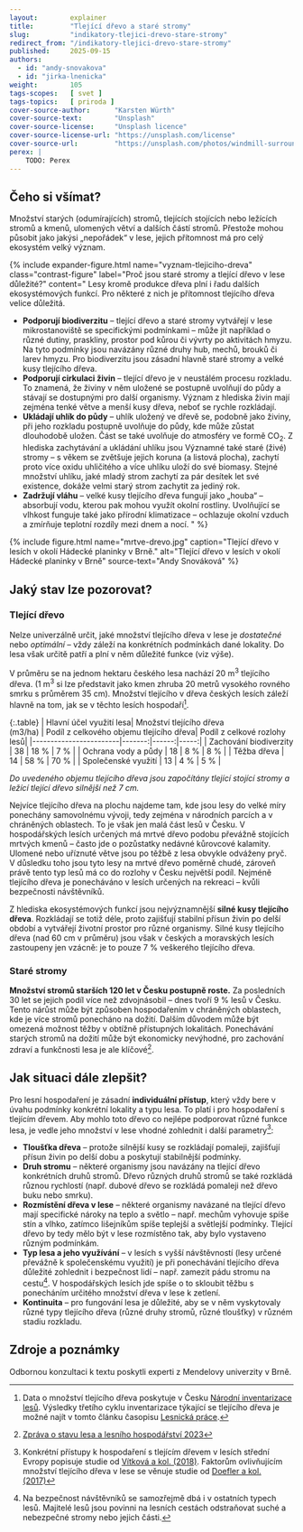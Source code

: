 ```yaml
---
layout:        explainer
title:         "Tlející dřevo a staré stromy"
slug:          "indikatory-tlejici-drevo-stare-stromy"
redirect_from: "/indikatory-tlejici-drevo-stare-stromy"
published:     2025-09-15
authors:
  - id: "andy-snovakova"
  - id: "jirka-lnenicka"
weight:        105
tags-scopes:   [ svet ]
tags-topics:   [ priroda ]
cover-source-author:      "Karsten Würth"
cover-source-text:        "Unsplash"
cover-source-license:     "Unsplash licence"
cover-source-license-url: "https://unsplash.com/license"
cover-source-url:         "https://unsplash.com/photos/windmill-surrounded-by-grass-during-daytime-w_a40DuyPAc"
perex: |
    TODO: Perex
---
```



## Čeho si všímat?

Množství starých (odumírajících) stromů, tlejících stojících nebo ležících stromů a kmenů, ulomených větví a dalších částí stromů. Přestože mohou působit jako jakýsi „nepořádek“ v lese, jejich přítomnost má pro celý ekosystém velký význam.

{% include expander-figure.html
   name="vyznam-tlejiciho-dreva"
   class="contrast-figure"
   label="Proč jsou staré stromy a tlející dřevo v lese důležité?"
   content="
Lesy kromě produkce dřeva plní i řadu dalších ekosystémových funkcí. Pro některé z nich je přítomnost tlejícího dřeva velice důležitá.

- **Podporují biodiverzitu** – tlející dřevo a staré stromy vytvářejí v lese mikrostanoviště se specifickými podmínkami – může jít například o různé dutiny, praskliny, prostor pod kůrou či vývrty po aktivitách hmyzu. Na tyto podmínky jsou navázány různé druhy hub, mechů, brouků či larev hmyzu. Pro biodiverzitu jsou zásadní hlavně staré stromy a velké kusy tlejícího dřeva. 
- **Podporují cirkulaci živin** – tlející dřevo je v neustálém procesu rozkladu. To znamená, že živiny v něm uložené se postupně uvolňují do půdy a stávají se dostupnými pro další organismy. Význam z hlediska živin mají zejména tenké větve a menší kusy dřeva, neboť se rychle rozkládají. 
- **Ukládají uhlík do půdy** – uhlík uložený ve dřevě se, podobně jako živiny, při jeho rozkladu postupně uvolňuje do půdy, kde může zůstat dlouhodobě uložen. Část se také uvolňuje do atmosféry ve formě CO<sub>2</sub>. Z hlediska zachytávání a ukládání uhlíku jsou Významné také staré (živé) stromy – s věkem se zvětšuje jejich koruna (a listová plocha), zachytí proto více oxidu uhličitého a více uhlíku uloží do své biomasy. Stejné množství uhlíku, jaké mladý strom zachytí za pár desítek let své existence, dokáže velmi starý strom zachytit za jediný rok.
- **Zadržují vláhu** – velké kusy tlejícího dřeva fungují jako „houba“ – absorbují vodu, kterou pak mohou využít okolní rostliny. Uvolňující se vlhkost funguje také jako přírodní klimatizace – ochlazuje okolní vzduch a zmírňuje teplotní rozdíly mezi dnem a nocí. 
"
%}

{% include figure.html
    name="mrtve-drevo.jpg"
    caption="Tlející dřevo v lesích v okolí Hádecké planinky v Brně."
    alt="Tlející dřevo v lesích v okolí Hádecké planinky v Brně"
    source-text="Andy Snováková"
%}

## Jaký stav lze pozorovat?

### Tlející dřevo 
Nelze univerzálně určit, jaké množství tlejícího dřeva v lese je *dostatečné* nebo *optimální* – vždy záleží na konkrétních podmínkách dané lokality. Do lesa však určitě patří a plní v něm důležité funkce (viz výše).

V průměru se na jednom hektaru českého lesa nachází 20 m<sup>3</sup> tlejícího dřeva. (1 m<sup>3</sup> si lze představit jako kmen zhruba 20 metrů vysokého rovného smrku s průměrem 35 cm). Množství tlejícího v dřeva českých lesích záleží hlavně na tom, jak se v těchto lesích hospodaří[^tlejici-drevo-zdroj].

{:.table}
| Hlavní účel využití lesa| Množství tlejícího dřeva<br><span class="text-muted">(m3/ha)</span> | Podíl z celkového objemu tlejícího dřeva| Podíl z celkové rozlohy lesů|
|------------------------|-------:|------:|-----:|
| Zachování biodiverzity | 38 | 18 % | 7 % |
| Ochrana vody a půdy    | 18 | 8 %  | 8 % |
| Těžba dřeva            | 14 | 58 % | 70 % |
| Společenské využití    | 13 | 4 %  | 5 % |

*Do uvedeného objemu tlejícího dřeva jsou započítány tlející stojící stromy a ležící tlející dřevo silnější než 7 cm.*

Nejvíce tlejícího dřeva na plochu najdeme tam, kde jsou lesy do velké míry ponechány samovolnému vývoji, tedy zejména v národních parcích a v chráněných oblastech. To je však jen malá část lesů v Česku. V hospodářských lesích určených má mrtvé dřevo podobu převážně stojících mrtvých kmenů – často jde o pozůstatky nedávné kůrovcové kalamity. Ulomené nebo uříznuté větve jsou po těžbě z lesa obvykle odváženy pryč. V důsledku toho jsou tyto lesy na mrtvé dřevo poměrně chudé, zároveň právě tento typ lesů má co do rozlohy v Česku největší podíl. Nejméně tlejícího dřeva je ponecháváno v lesích určených na rekreaci – kvůli bezpečnosti návštěvníků.

Z hlediska ekosystémových funkcí jsou nejvýznamnější **silné kusy tlejícího dřeva**. Rozkládají se totiž déle, proto zajišťují stabilní přísun živin po delší období a vytvářejí životní prostor pro různé organismy. Silné kusy tlejícího dřeva (nad 60 cm v průměru) jsou však v českých a moravských lesích zastoupeny jen vzácně: je to pouze 7 % veškerého tlejícího dřeva.

### Staré stromy

**Množství stromů starších 120 let v Česku postupně roste.** Za posledních 30 let se jejich podíl více než zdvojnásobil – dnes tvoří 9 % lesů v Česku. Tento nárůst může být způsoben hospodařením v chráněných oblastech, kde je více stromů ponecháno na dožití. Dalším důvodem může být omezená možnost těžby v obtížně přístupných lokalitách. Ponechávání starých stromů na dožití může být ekonomicky nevýhodné, pro zachování zdraví a funkčnosti lesa je ale klíčové[^zprava-2023].

## Jak situaci dále zlepšit?
Pro lesní hospodaření je zásadní **individuální přístup**, který vždy bere v úvahu podmínky konkrétní lokality a typu lesa. To platí i pro hospodaření s tlejícím dřevem. Aby mohlo toto dřevo co nejlépe podporovat různé funkce lesa, je vedle jeho množství v lese vhodné zohlednit i další parametry[^dalsi-studie]:

- **Tloušťka dřeva** – protože silnější kusy se rozkládají pomaleji, zajišťují přísun živin po delší dobu a poskytují stabilnější podmínky.
- **Druh stromu** – některé organismy jsou navázány na tlející dřevo konkrétních druhů stromů. Dřevo různých druhů stromů se také rozkládá různou rychlostí (např. dubové dřevo se rozkládá pomaleji než dřevo buku nebo smrku).
- **Rozmístění dřeva v lese** – některé organismy navázané na tlející dřevo mají specifické nároky na teplo a světlo – např. mechům vyhovuje spíše stín a vlhko, zatímco lišejníkům spíše teplejší a světlejší podmínky. Tlející dřevo by tedy mělo být v lese rozmístěno tak, aby bylo vystaveno různým podmínkám.
- **Typ lesa a jeho využívání** – v lesích s vyšší návštěvností (lesy určené převážně k společenskému využití) je při ponechávání tlejícího dřeva důležité zohlednit i bezpečnost lidí – např. zamezit pádu stromu na cestu[^bezpecnost-navstevniku]. V hospodářských lesích jde spíše o to skloubit těžbu s ponecháním určitého množství dřeva v lese k zetlení.
- **Kontinuita** – pro fungování lesa je důležité, aby se v něm vyskytovaly různé typy tlejícího dřeva (různé druhy stromů, různé tloušťky) v různém stadiu rozkladu.

## Zdroje a poznámky
Odbornou konzultaci k textu poskytli experti z Mendelovy univerzity v Brně.

[^bezpecnost-navstevniku]: Na bezpečnost návštěvníků se samozřejmě dbá i v ostatních typech lesů. Majitelé lesů jsou povinni na lesních cestách odstraňovat suché a nebezpečné stromy nebo jejich části.
[^dalsi-studie]: Konkrétní přístupy k hospodaření s tlejícím dřevem v lesích střední Evropy popisuje studie od [Vítková a kol. (2018)](https://www.sciencedirect.com/science/article/pii/S0378112718307230?fr=RR-2&ref=pdf_download&rr=956399d97bd9b37f). Faktorům ovlivňujícím množství tlejícího dřeva v lese se věnuje studie od [Doefler a kol. (2017)](https://www.sciencedirect.com/science/article/abs/pii/S0378112717302487.)
[^tlejici-drevo-zdroj]: Data o množství tlejícího dřeva poskytuje v Česku [Národní inventarizace lesů](https://nil.uhul.cz). Výsledky třetího cyklu inventarizace týkající se tlejícího dřeva je možné najít v tomto článku časopisu [Lesnická práce](https://nli.gov.cz/wp-content/uploads/2024_10_01__8_mrtve_drevo.pdf).
[^zprava-2023]:[Zpráva o stavu lesa a lesního hospodářství 2023](https://mze.gov.cz/public/portal/mze/publikace/zprava-o-stavu-lesa-a-lesniho-hospodarstvi-cr/zprava-o-stavu-lesa-a-lesniho-hospodarstvi-2023)
